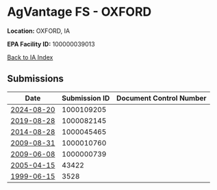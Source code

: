 # AgVantage FS - OXFORD

**Location:** OXFORD, IA

**EPA Facility ID:** 100000039013

[Back to IA Index](../../index.md)

## Submissions

| Date | Submission ID | Document Control Number |
|------|--------------|-------------------------|
| [2024-08-20](submissions/1000109205.md) | 1000109205 |  |
| [2019-08-28](submissions/1000082145.md) | 1000082145 |  |
| [2014-08-28](submissions/1000045465.md) | 1000045465 |  |
| [2009-08-31](submissions/1000010760.md) | 1000010760 |  |
| [2009-06-08](submissions/1000000739.md) | 1000000739 |  |
| [2005-04-15](submissions/43422.md) | 43422 |  |
| [1999-06-15](submissions/3528.md) | 3528 |  |
